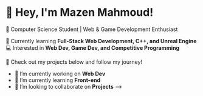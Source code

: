 # 👋 Hey, I'm Mazen Mahmoud!
🚀 Computer Science Student | Web & Game Development Enthusiast  

🌱 Currently learning **Full-Stack Web Development, C++, and Unreal Engine**  
💻 Interested in **Web Dev, Game Dev, and Competitive Programming**  

📌 Check out my projects below and follow my journey!

- 🔭 I’m currently working on **Web Dev**
- 🌱 I’m currently learning **Front-end**
- 👯 I’m looking to collaborate on **Projects**
-->
